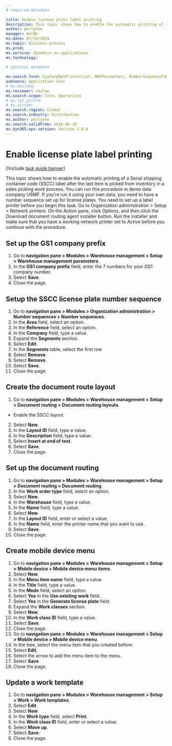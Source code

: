 ```yaml
--- 
# required metadata 
 
title: Enable license plate label printing
description: This topic shows how to enable the automatic printing of a Serial shipping container code (SSCC) label after the last item is picked from inventory in a sales picking work process. 
author: perlynne
manager: AnnBe 
ms.date: 07/19/2019
ms.topic: business-process 
ms.prod:  
ms.service: dynamics-ax-applications 
ms.technology:  
 
# optional metadata 
 
ms.search.form: SysCorpNetPrinterList, WHSParameters, NumberSequenceTableListPage, NumberSequenceDetails, WHSDocumentRoutingLayout, WHSDocumentRouting, WHSRFMenuItem, WHSRFMenu, WHSWorkTemplateTable   
audience: Application User 
# ms.devlang:  
ms.reviewer: shylaw
ms.search.scope: Core, Operations 
# ms.tgt_pltfrm:  
# ms.custom:  
ms.search.region: Global
ms.search.industry: Distribution
ms.author: perlynne
ms.search.validFrom: 2016-06-30 
ms.dyn365.ops.version: Version 7.0.0 
---
```

# Enable license plate label printing

[!include [task guide banner](../../includes/task-guide-banner.md)]

This topic shows how to enable the automatic printing of a Serial shipping container code (SSCC) label after the last item is picked from inventory in a sales picking work process. You can run this procedure in demo data company USMF. If you’re run it using your own data, you need to have a number sequence set up for license plates. You need to set up a label printer before you begin this task. Go to Organization administration > Setup > Network printers. On the Action pane, click Options, and then click the Download document routing agent installer button. Run the installer and make sure that you have a working network printer set to Active before you continue with the procedure.


## Set up the GS1 company prefix
1. Go to **navigation pane > Modules > Warehouse management > Setup > Warehouse management parameters**.
2. In the **GS1 company prefix** field, enter the 7 numbers for your GS1 company number.
3. Select **Save**.
4. Close the page.

## Setup the SSCC license plate number sequence
1. Go to **navigation pane > Modules > Organization administration > Number sequences > Number sequences**.
2. In the **Area** field, select an option.
3. In the **Reference** field, select an option.
4. In the **Company** field, type a value.
5. Expand the **Segments** section.
6. Select **Edit**.
7. In the **Segments** table, select the first row
8. Select **Remove**.
9. Select **Remove**.
10. Select **Save**.
11. Close the page.

## Create the document route layout
1. Go to **navigation pane > Modules > Warehouse management > Setup > Document routing > Document routing layouts**.
- Enable the SSCC layout.  
2. Select **New**.
3. In the **Layout ID** field, type a value.
4. In the **Description** field, type a value.
5. Select **Insert at end of text**.
6. Select **Save**.
7. Close the page.

## Set up the document routing
1. Go to **navigation pane > Modules > Warehouse management > Setup > Document routing > Document routing**.
2. In the **Work order type** field, select an option.
3. Select **New**.
4. In the **Warehouse** field, type a value.
5. In the **Name** field, type a value.
6. Select **New**.
7. In the **Layout ID** field, enter or select a value.
8. In the **Name** field, enter the printer name that you want to use.
9. Select **Save**.
10. Close the page.

## Create mobile device menu
1. Go to **navigation pane > Modules > Warehouse management > Setup > Mobile device > Mobile device menu items**.
2. Select **New**.
3. In the **Menu item name** field, type a value.
4. In the **Title** field, type a value.
5. In the **Mode** field, select an option.
6. Select **Yes** in the **Use existing work** field.
7. Select **Yes** in the **Generate license plate** field.
8. Expand the **Work classes** section.
9. Select **New**.
10. In the **Work class ID** field, type a value.
11. Select **Save**.
12. Close the page.
13. Go to **navigation pane > Modules > Warehouse management > Setup > Mobile device > Mobile device menu**.
14. In the tree, select the menu item that you created before.
15. Select **Edit**.
16. Select the arrow to add the menu item to the menu.
17. Select **Save**.
18. Close the page.

## Update a work template
1. Go to **navigation pane > Modules > Warehouse management > Setup > Work > Work templates**.
2. Select **Edit**.
3. Select **New**.
4. In the **Work type** field, select **Print**.
5. In the **Work class ID** field, enter or select a value.
6. Select **Move up**.
7. Select **Save**.
8. Close the page.


